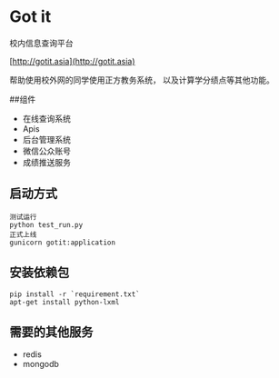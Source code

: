Got it
=========
校内信息查询平台

[http://gotit.asia](http://gotit.asia)

帮助使用校外网的同学使用正方教务系统， 以及计算学分绩点等其他功能。

##组件

+ 在线查询系统
+ Apis
+ 后台管理系统
+ 微信公众账号
+ 成绩推送服务

## 启动方式

    测试运行
    python test_run.py
    正式上线
    gunicorn gotit:application

## 安装依赖包

    pip install -r `requirement.txt`
    apt-get install python-lxml


## 需要的其他服务

  + redis
  + mongodb 
